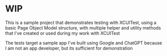 # WIP

This is a sample project that demonstrates testing with XCUITest, using a basic Page Object Model structure, with multiple helper and utility methods that I've created or used during my work with XCUITest  

The tests target a sample app I've built using Google and ChatGPT because I am not an app developer, but its sufficient for demonstration  
